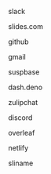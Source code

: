 
slack

slides.com

github

gmail

suspbase

dash.deno

zulipchat

discord

overleaf

netlify

sliname


